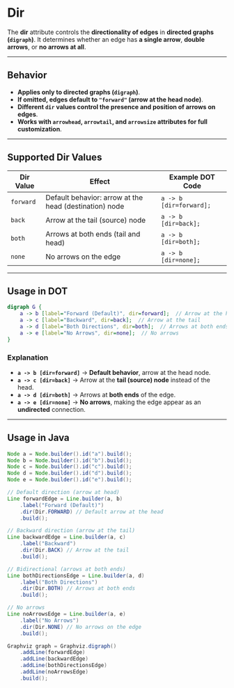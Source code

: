 # Dir

The **dir** attribute controls the **directionality of edges** in **directed graphs (`digraph`)**. It determines whether an edge has **a single arrow**, **double arrows**, or **no arrows at all**.

------

## **Behavior**

- **Applies only to directed graphs (`digraph`)**.
- **If omitted, edges default to `"forward"` (arrow at the head node)**.
- **Different `dir` values control the presence and position of arrows on edges**.
- **Works with `arrowhead`, `arrowtail`, and `arrowsize` attributes for full customization**.

------

## **Supported Dir Values**

| **Dir Value** | **Effect**                                             | **Example DOT Code**    |
| ------------- | ------------------------------------------------------ | ----------------------- |
| `forward`     | Default behavior: arrow at the head (destination) node | `a -> b [dir=forward];` |
| `back`        | Arrow at the tail (source) node                        | `a -> b [dir=back];`    |
| `both`        | Arrows at both ends (tail and head)                    | `a -> b [dir=both];`    |
| `none`        | No arrows on the edge                                  | `a -> b [dir=none];`    |

------

## **Usage in DOT**

```dot
digraph G {
    a -> b [label="Forward (Default)", dir=forward];  // Arrow at the head (default)
    a -> c [label="Backward", dir=back];  // Arrow at the tail
    a -> d [label="Both Directions", dir=both];  // Arrows at both ends
    a -> e [label="No Arrows", dir=none];  // No arrows
}
```

### **Explanation**

- **`a -> b [dir=forward]`** → **Default behavior**, arrow at the head node.
- **`a -> c [dir=back]`** → Arrow at the **tail (source) node** instead of the head.
- **`a -> d [dir=both]`** → Arrows at **both ends** of the edge.
- **`a -> e [dir=none]`** → **No arrows**, making the edge appear as an **undirected** connection.

------

## **Usage in Java**

```java
Node a = Node.builder().id("a").build();
Node b = Node.builder().id("b").build();
Node c = Node.builder().id("c").build();
Node d = Node.builder().id("d").build();
Node e = Node.builder().id("e").build();

// Default direction (arrow at head)
Line forwardEdge = Line.builder(a, b)
    .label("Forward (Default)")
    .dir(Dir.FORWARD) // Default arrow at the head
    .build();

// Backward direction (arrow at the tail)
Line backwardEdge = Line.builder(a, c)
    .label("Backward")
    .dir(Dir.BACK) // Arrow at the tail
    .build();

// Bidirectional (arrows at both ends)
Line bothDirectionsEdge = Line.builder(a, d)
    .label("Both Directions")
    .dir(Dir.BOTH) // Arrows at both ends
    .build();

// No arrows
Line noArrowsEdge = Line.builder(a, e)
    .label("No Arrows")
    .dir(Dir.NONE) // No arrows on the edge
    .build();

Graphviz graph = Graphviz.digraph()
    .addLine(forwardEdge)
    .addLine(backwardEdge)
    .addLine(bothDirectionsEdge)
    .addLine(noArrowsEdge)
    .build();
```

